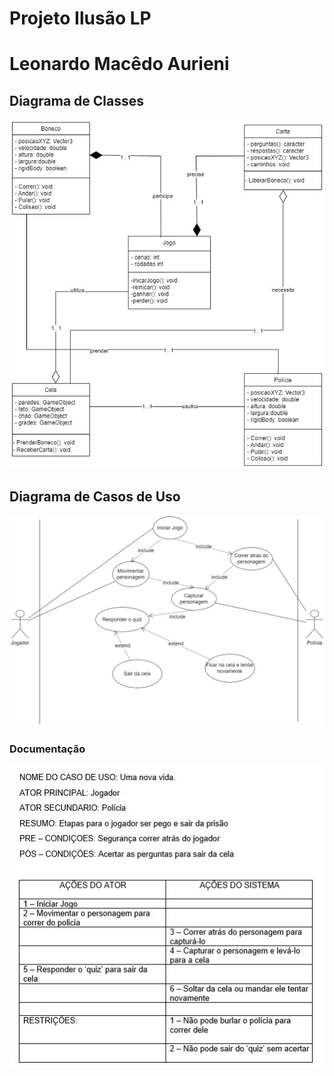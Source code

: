 # Projeto Ilusão LP
# Leonardo Macêdo Aurieni
## Diagrama de Classes
<img src = "img/classe.jpg" >
<h2>Diagrama de Casos de Uso</h2>
<img src = "img/uso.jpg" >
<h3>Documentação</h3>
<img src = "img/documentacao.jpg" >
